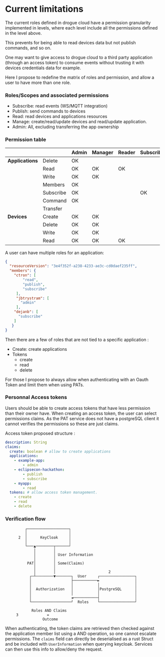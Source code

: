 # Current limitations

The current roles defined in drogue cloud have a permission granularity implemented in levels, where each level include all the permissions defined in the level above.

This prevents for being able to read devices data but not publish commands, and so on. 

One may want to give access to drogue cloud to a third party application (through an access token) to consume events without trusting it with devices credentials data for example.

Here I propose to redefine the matrix of roles and permission, and allow a user to have more than one role.

### Roles/Scopes and associated permissions

- Subscribe: read events (WS/MQTT integration)
- Publish: send commands to devices
- Read: read devices and applications resources
- Manage: create/read/update devices and read/update application.
- Admin: All, excluding transferring the app ownership

### Permission table

|                  |           | **Admin** | **Manager** | **Reader** | **Subscriber** | **Publisher** | **Owner** |
|------------------|-----------|-----------|-------------|------------|----------------|---------------|-----------|
| **Applications** | Delete    | OK        |             |            |                |               | OK        |
|                  | Read      | OK        | OK          | OK         |                |               | OK        |
|                  | Write     | OK        | OK          |            |                |               | OK        |
|                  | Members   | OK        |             |            |                |               | OK        |
|                  | Subscribe | OK        |             |            | OK             |               | OK        |
|                  | Command   | OK        |             |            |                | OK            | OK        |
|                  | Transfer  |           |             |            |                |               | OK        |
| **Devices**      | Create    | OK        | OK          |            |                |               | OK        |
|                  | Delete    | OK        | OK          |            |                |               | OK        |
|                  | Write     | OK        | OK          |            |                |               | OK        |
|                  | Read      | OK        | OK          | OK         |                |               | OK        |

A user can have multiple roles for an application:
```json
{
  "resourceVersion": "3e4f352f-a238-4233-ae3c-cd0daef235ff",
  "members": {
    "ctron": [
        "read",
        "publish",
        "subscribe"
     ],
     "jbtrystram": [
       "admin"
     ], 
    "dejanb": [
      "subscribe"
    ]
   }
}
```

Then there are a few of roles that are not tied to a specific application :
- Create: create applications
- Tokens
  - create
  - read
  - delete

For those I propose to always allow when authenticating with an Oauth Token and limit them when using PATs.

### Personnal Access tokens

Users should be able to create access tokens that have less permission than their owner have.
When creating an access token, the user can select permissions claims.
As the PAT service does not have a postgreSQL client it cannot verifies the permissions so these are just claims.

Access token proposed structure :
```yaml
description: String
claims:
  create: boolean # allow to create applications
  applications:
    - example-app:
        - admin
    - eclipsecon-hackathon:
        - publish
        - subscribe
    - myapp:
        - read
  tokens: # allow access token management.
    - create
    - read
    - delete
```

### Verification flow

```
         ┌───────────────────┐
         │                   │
      2  │      KeyCloak     │
         │                   │
         └───▲────────┬──────┘
             │        │
             │        │ User Information
             │        │
          PAT│        │ Some(Claims)                
             │        │
             │        │                        2
           ┌─┴────────▼───────┐  User     ┌────────────────┐
           │                  ├───────────►                │
           │                  │           │                │
           │  Authorization   │           │PostgreSQL      │
           │                  │           │                │
           │                  ◄───────────┤                │
           └──────────────────┘  Roles    └────────────────┘

            Roles AND Claims
     3             =
                 Outcome
```

When authenticating, the token claims are retrieved then checked against the application member list using
a AND operation, so one cannot escalate permissions.
The `claims` field can directly be deserialised as a rust Struct and be included with `UserInformation` when querying keycloak.
Services can then use this info to allow/deny the request.

